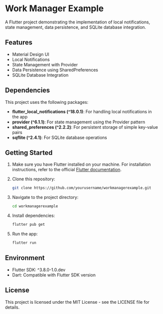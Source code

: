 # Work Manager Example

A Flutter project demonstrating the implementation of local notifications, state management, data persistence, and SQLite database integration.

## Features

- Material Design UI
- Local Notifications
- State Management with Provider
- Data Persistence using SharedPreferences
- SQLite Database Integration

## Dependencies

This project uses the following packages:

- **flutter_local_notifications (^18.0.1)**: For handling local notifications in the app
- **provider (^6.1.1)**: For state management using the Provider pattern
- **shared_preferences (^2.2.2)**: For persistent storage of simple key-value pairs
- **sqflite (^2.4.1)**: For SQLite database operations

## Getting Started

1. Make sure you have Flutter installed on your machine. For installation instructions, refer to the official [Flutter documentation](https://flutter.dev/docs/get-started/install).

2. Clone this repository:
   ```bash
   git clone https://github.com/yourusername/workmanagerexample.git
   ```

3. Navigate to the project directory:
   ```bash
   cd workmanagerexample
   ```

4. Install dependencies:
   ```bash
   flutter pub get
   ```

5. Run the app:
   ```bash
   flutter run
   ```

## Environment

- Flutter SDK: ^3.8.0-1.0.dev
- Dart: Compatible with Flutter SDK version

## License

This project is licensed under the MIT License - see the LICENSE file for details.
